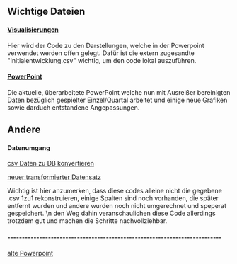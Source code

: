## Wichtige Dateien 

#### [Visualisierungen](Visualisierungen_der_Praesentation.ipynb) 
Hier wird der Code zu den Darstellungen, welche in der Powerpoint verwendet werden offen gelegt. Dafür ist die extern zugesandte "Initialentwicklung.csv" wichtig, um den code lokal auszuführen.

#### [PowerPoint](neu_ueberarbeitete_PowerPoint_Initialisierung.pptx)
Die aktuelle, überarbeitete PowerPoint welche nun mit Ausreißer bereinigten Daten bezüglich gespielter Einzel/Quartal arbeitet und einige neue Grafiken sowie darduch entstandene Angepassungen.


## Andere 

#### Datenumgang
[csv Daten zu DB konvertieren](Daten_DB_einlesen.ipynb) 

[neuer transformierter Datensatz](Datensatz_transformieren.ipynb) 

Wichtig ist hier anzumerken, dass diese codes alleine nicht die gegebene .csv 1zu1 rekonstruieren, einige Spalten sind noch vorhanden, die später entfernt wurden und andere wurden noch nicht umgerechnet und speperat gespeichert. \n
den Weg dahin veranschaulichen diese Code allerdings trotzdem gut und machen die Schritte nachvollziehbar. 

#### --------------------------------------------------------------------------

[alte Powerpoint](vorgestellt_Powerpoint.pptx) 
